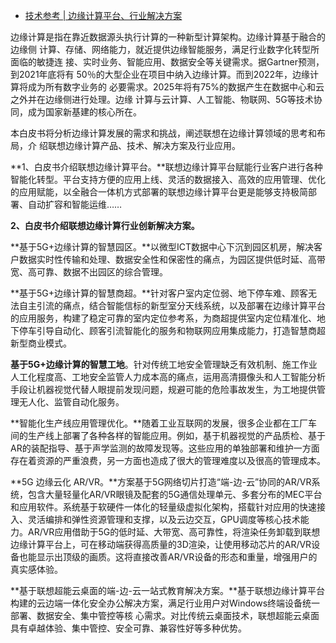 - [技术参考 |  边缘计算平台、行业解决方案](https://mp.weixin.qq.com/s/3uJQX2G1t9dyVr5a5YFj0A)

边缘计算是指在靠近数据源头执行计算的一种新型计算架构。边缘计算基于融合的边缘侧  计算、存储、网络能力，就近提供边缘智能服务，满足行业数字化转型所面临的敏捷连  接、实时业务、智能应用、数据安全等关键需求。据Gartner预测，到2021年底将有  50％的大型企业在项目中纳入边缘计算。而到2022年，边缘计算将成为所有数字业务的  必要需求。2025年将有75%的数据产生在数据中心和云之外并在边缘侧进行处理。边缘  计算与云计算、人工智能、物联网、5G等技术协同，成为国家新基建的核心所在。

本白皮书将分析边缘计算发展的需求和挑战，阐述联想在边缘计算领域的思考和布局，介 绍联想边缘计算产品、技术、解决方案及行业应用。

**1、白皮书介绍联想边缘计算平台。**联想边缘计算平台赋能行业客户进行各种智能化转型。平台支持方便的应用上线、灵活的数据接入、高效的应用管理、优化的应用赋能，以全融合一体机方式部署的联想边缘计算平台更是能够支持极简部署、自动扩容和智能运维……

**2、白皮书介绍联想边缘计算行业创新解决方案。**

**基于5G+边缘计算的智慧园区。**以微型ICT数据中心下沉到园区机房，解决客户数据实时性传输和处理、数据安全性和保密性的痛点，为园区提供低时延、高带宽、高可靠、数据不出园区的综合管理。

**基于5G+边缘计算的智慧商超。**针对客户室内定位弱、地下停车难、顾客无法自主引流的痛点，结合智能信标的新型室分天线系统，以及部署在边缘计算平台的应用服务，构建了稳定可靠的室内定位参考系，为商超提供室内定位精准化、地下停车引导自动化、顾客引流智能化的服务和物联网应用集成能力，打造智慧商超新型商业模式。

**基于5G+边缘计算的智慧工地**。针对传统工地安全管理缺乏有效机制、施工作业人工化程度高、工地安全监管人力成本高的痛点，运用高清摄像头和人工智能分析手段让机器视觉代替人眼提前发现问题，规避可能的危险事故发生，为工地提供管理无人化、监管自动化服务。

**智能化生产线应用管理优化。**随着工业互联网的发展，很多企业都在工厂车间的生产线上部署了各种各样的智能应用。例如，基于机器视觉的产品质检、基于AR的装配指导、基于声学监测的故障发现等。这些应用的单独部署和维护一方面存在着资源的严重浪费，另一方面也造成了很大的管理难度以及很高的管理成本。

**5G 边缘云化 AR/VR。**方案基于5G网络切片打造“端-边-云”协同的AR/VR系统，包含大量轻量化AR/VR眼镜及配套的5G通信处理单元、多套分布的MEC平台和应用软件。系统基于软硬件一体化的轻量级虚拟化架构，搭载针对应用的快速接入、灵活编排和弹性资源管理和支撑，以及云边交互，GPU调度等核心技术能力。AR/VR应用借助于5G的低时延、大带宽、高可靠性，将渲染任务卸载到联想边缘计算平台上，可在移动端获得高质量的3D渲染，让使用移动芯片的AR/VR设备也能显示出顶级的画质。这将直接改善AR/VR设备的形态和重量，增强用户的真实感体验。

**基于联想超能云桌面的端-边-云一站式教育解决方案。**基于联想边缘计算平台构建的云边端一体化安全办公解决方案，满足行业用户对Windows终端设备统一部署、数据安全、集中管控等核 心需求。对比传统云桌面技术，联想超能云桌面具有卓越体验、集中管控、安全可靠、兼容性好等多种优势。